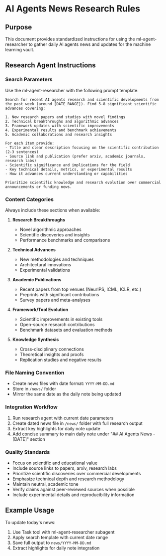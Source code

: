# AI Agents News Research Rules

## Purpose
This document provides standardized instructions for using the ml-agent-researcher to gather daily AI agents news and updates for the machine learning vault.

## Research Agent Instructions

### Search Parameters
Use the ml-agent-researcher with the following prompt template:

```
Search for recent AI agents research and scientific developments from the past week (around [DATE_RANGE]). Find 5-8 significant scientific advances covering:

1. New research papers and studies with novel findings
2. Technical breakthroughs and algorithmic advances
3. Framework updates with scientific improvements
4. Experimental results and benchmark achievements
5. Academic collaborations and research insights

For each item provide:
- Title and clear description focusing on the scientific contribution (2-3 sentences)
- Source link and publication (prefer arxiv, academic journals, research labs)
- Scientific significance and implications for the field
- Key technical details, metrics, or experimental results
- How it advances current understanding or capabilities

Prioritize scientific knowledge and research evolution over commercial announcements or funding news.
```

### Content Categories
Always include these sections when available:

1. **Research Breakthroughs**
   - Novel algorithmic approaches
   - Scientific discoveries and insights  
   - Performance benchmarks and comparisons

2. **Technical Advances**
   - New methodologies and techniques
   - Architectural innovations
   - Experimental validations

3. **Academic Publications**
   - Recent papers from top venues (NeurIPS, ICML, ICLR, etc.)
   - Preprints with significant contributions
   - Survey papers and meta-analyses

4. **Framework/Tool Evolution**
   - Scientific improvements in existing tools
   - Open-source research contributions
   - Benchmark datasets and evaluation methods

5. **Knowledge Synthesis**
   - Cross-disciplinary connections
   - Theoretical insights and proofs
   - Replication studies and negative results

### File Naming Convention
- Create news files with date format: `YYYY-MM-DD.md`
- Store in `/news/` folder
- Mirror the same date as the daily note being updated

### Integration Workflow
1. Run research agent with current date parameters
2. Create dated news file in `/news/` folder with full research output
3. Extract key highlights for daily note update
4. Add concise summary to main daily note under "## AI Agents News - [DATE]" section

### Quality Standards
- Focus on scientific and educational value
- Include source links to papers, arxiv, research labs
- Prioritize scientific discoveries over commercial developments
- Emphasize technical depth and research methodology
- Maintain neutral, academic tone
- Verify claims against peer-reviewed sources when possible
- Include experimental details and reproducibility information

## Example Usage

To update today's news:
1. Use Task tool with ml-agent-researcher subagent
2. Apply search template with current date range
3. Save full output to `news/YYYY-MM-DD.md`
4. Extract highlights for daily note integration